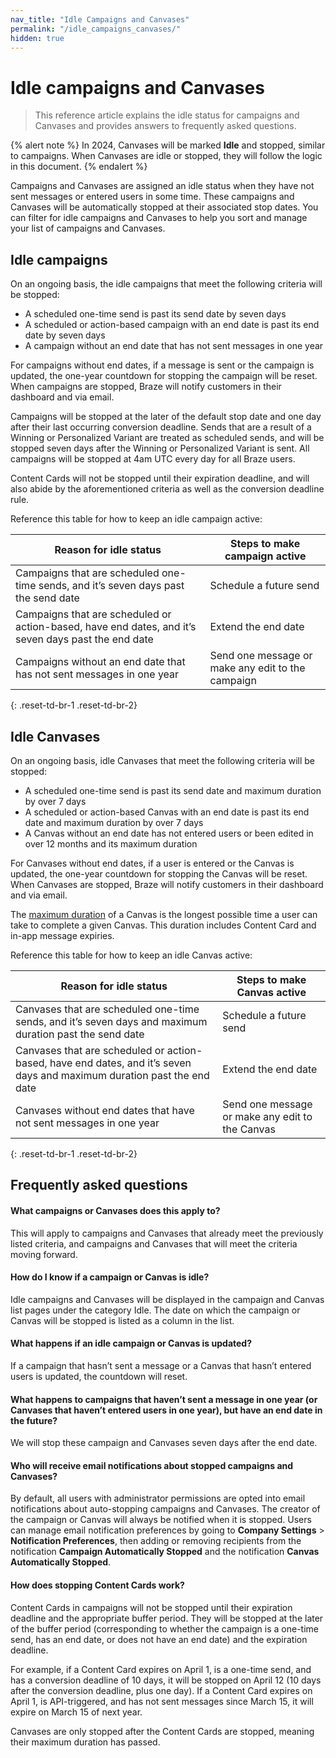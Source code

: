 ```yaml
---
nav_title: "Idle Campaigns and Canvases"
permalink: "/idle_campaigns_canvases/"
hidden: true
---
```


# Idle campaigns and Canvases

> This reference article explains the idle status for campaigns and Canvases and provides answers to frequently asked questions.

{% alert note %}
In 2024, Canvases will be marked **Idle** and stopped, similar to campaigns. When Canvases are idle or stopped, they will follow the logic in this document.
{% endalert %}

Campaigns and Canvases are assigned an idle status when they have not sent messages or entered users in some time. These campaigns and Canvases will be automatically stopped at their associated stop dates. You can filter for idle campaigns and Canvases to help you sort and manage your list of campaigns and Canvases.

## Idle campaigns

On an ongoing basis, the idle campaigns that meet the following criteria will be stopped:
 
- A scheduled one-time send is past its send date by seven days
- A scheduled or action-based campaign with an end date is past its end date by seven days
- A campaign without an end date that has not sent messages in one year

For campaigns without end dates, if a message is sent or the campaign is updated, the one-year countdown for stopping the campaign will be reset. When campaigns are stopped, Braze will notify customers in their dashboard and via email.

Campaigns will be stopped at the later of the default stop date and one day after their last occurring conversion deadline. Sends that are a result of a Winning or Personalized Variant are treated as scheduled sends, and will be stopped seven days after the Winning or Personalized Variant is sent. All campaigns will be stopped at 4am UTC every day for all Braze users.

Content Cards will not be stopped until their expiration deadline, and will also abide by the aforementioned criteria as well as the conversion deadline rule.

Reference this table for how to keep an idle campaign active:

| Reason for idle status                                                                              | Steps to make campaign active                     |
|-----------------------------------------------------------------------------------------------------|---------------------------------------------------|
| Campaigns that are scheduled one-time sends, and it’s seven days past the send date                 | Schedule a future send                            |
| Campaigns that are scheduled or action-based, have end dates, and it’s seven days past the end date | Extend the end date                               |
| Campaigns without an end date that has not sent messages in one year                                | Send one message or make any edit to the campaign |
{: .reset-td-br-1 .reset-td-br-2}

## Idle Canvases

On an ongoing basis, idle Canvases that meet the following criteria will be stopped:

- A scheduled one-time send is past its send date and maximum duration by over 7 days
- A scheduled or action-based Canvas with an end date is past its end date and maximum duration by over 7 days
- A Canvas without an end date has not entered users or been edited in over 12 months and its maximum duration

For Canvases without end dates, if a user is entered or the Canvas is updated, the one-year countdown for stopping the Canvas will be reset. When Canvases are stopped, Braze will notify customers in their dashboard and via email.

The [maximum duration]({{site.baseurl}}/user_guide/engagement_tools/canvas/create_a_canvas/create_a_canvas/) of a Canvas is the longest possible time a user can take to complete a given Canvas. This duration includes Content Card and in-app message expiries.

Reference this table for how to keep an idle Canvas active:

| Reason for idle status                                                                                                  | Steps to make Canvas active                     |
|-------------------------------------------------------------------------------------------------------------------------|-------------------------------------------------|
| Canvases that are scheduled one-time sends, and it’s seven days and maximum duration past the send date                 | Schedule a future send                          |
| Canvases that are scheduled or action-based, have end dates, and it’s seven days and maximum duration past the end date | Extend the end date                             |
| Canvases without end dates that have not sent messages in one year                                                      | Send one message or make any edit to the Canvas |
{: .reset-td-br-1 .reset-td-br-2}

## Frequently asked questions

#### What campaigns or Canvases does this apply to?

This will apply to campaigns and Canvases that already meet the previously listed criteria, and campaigns and Canvases that will meet the criteria moving forward.

#### How do I know if a campaign or Canvas is idle?

Idle campaigns and Canvases will be displayed in the campaign and Canvas list pages under the category Idle. The date on which the campaign or Canvas will be stopped is listed as a column in the list.

#### What happens if an idle campaign or Canvas is updated?

If a campaign that hasn’t sent a message or a Canvas that hasn’t entered users is updated, the countdown will reset.

#### What happens to campaigns that haven’t sent a message in one year (or Canvases that haven’t entered users in one year), but have an end date in the future?

We will stop these campaign and Canvases seven days after the end date.

#### Who will receive email notifications about stopped campaigns and Canvases?

By default, all users with administrator permissions are opted into email notifications about auto-stopping campaigns and Canvases. The creator of the campaign or Canvas will always be notified when it is stopped. Users can manage email notification preferences by going to **Company Settings** > **Notification Preferences**, then adding or removing recipients from the notification **Campaign Automatically Stopped** and the notification **Canvas Automatically Stopped**.

#### How does stopping Content Cards work?

Content Cards in campaigns will not be stopped until their expiration deadline and the appropriate buffer period. They will be stopped at the later of the buffer period (corresponding to whether the campaign is a one-time send, has an end date, or does not have an end date) and the expiration deadline. 

For example, if a Content Card expires on April 1, is a one-time send, and has a conversion deadline of 10 days, it will be stopped on April 12 (10 days after the conversion deadline, plus one day). If a Content Card expires on April 1, is API-triggered, and has not sent messages since March 15, it will expire on March 15 of next year.

Canvases are only stopped after the Content Cards are stopped, meaning their maximum duration has passed.